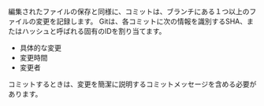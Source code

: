編集されたファイルの保存と同様に、コミットは、ブランチにある１つ以上のファイルの変更を記録します。 Gitは、各コミットに次の情報を識別するSHA、またはハッシュと呼ばれる固有のIDを割り当てます。

- 具体的な変更
- 変更時間
- 変更者

コミットするときは、変更を簡潔に説明するコミットメッセージを含める必要があります。
